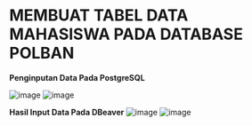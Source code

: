 # __MEMBUAT TABEL DATA MAHASISWA PADA DATABASE POLBAN__

__Penginputan Data Pada PostgreSQL__

![image](https://github.com/auliannnn/pertemuan2-basis-data/assets/148309096/bdf9b71d-f2cd-4366-9578-e1643f64a9b9)
![image](https://github.com/auliannnn/pertemuan2-basis-data/assets/148309096/7c350274-90e5-4902-b633-e41687cb86f0)

__Hasil Input Data Pada DBeaver__
![image](https://github.com/auliannnn/pertemuan2-basis-data/assets/148309096/4a2ca649-33e2-4ee9-bfc3-d71c4c157347)
![image](https://github.com/auliannnn/pertemuan2-basis-data/assets/148309096/719d401a-1f3c-4ce5-9a4d-b197cffd5487)

